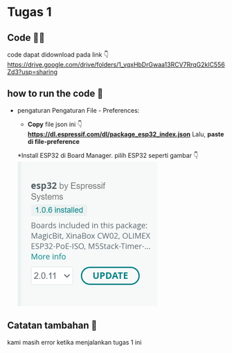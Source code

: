 # Tugas 1

## Code 🧑‍💻
code dapat didownload pada link 👇
https://drive.google.com/drive/folders/1_vqxHbDrGwaa13RCV7RrqG2klC556Zd3?usp=sharing

## how to run the code 🤔
* pengaturan Pengaturan File - Preferences:
  * **Copy** file json ini 👇 
  **https://dl.espressif.com/dl/package_esp32_index.json**
    Lalu, **paste di file-preference**
  
  *Install ESP32 di Board Manager. pilih ESP32 seperti gambar 👇
    ![Alt text](image.png)


## Catatan tambahan 📝
kami masih error ketika menjalankan tugas 1 ini